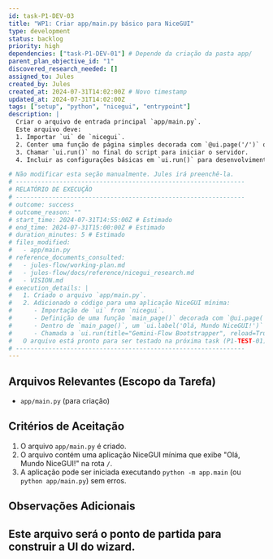 ```yaml
---
id: task-P1-DEV-03
title: "WP1: Criar app/main.py básico para NiceGUI"
type: development
status: backlog
priority: high
dependencies: ["task-P1-DEV-01"] # Depende da criação da pasta app/
parent_plan_objective_id: "1"
discovered_research_needed: []
assigned_to: Jules
created_by: Jules
created_at: 2024-07-31T14:02:00Z # Novo timestamp
updated_at: 2024-07-31T14:02:00Z
tags: ["setup", "python", "nicegui", "entrypoint"]
description: |
  Criar o arquivo de entrada principal `app/main.py`.
  Este arquivo deve:
  1. Importar `ui` de `nicegui`.
  2. Conter uma função de página simples decorada com `@ui.page('/')` que exiba um `ui.label('Olá, Mundo NiceGUI!')` para confirmar que a aplicação NiceGUI está funcionando.
  3. Chamar `ui.run()` no final do script para iniciar o servidor.
  4. Incluir as configurações básicas em `ui.run()` para desenvolvimento (ex: `title`, `reload=True`). Para produção, essas serão ajustadas depois.

# Não modificar esta seção manualmente. Jules irá preenchê-la.
# ---------------------------------------------------------------
# RELATÓRIO DE EXECUÇÃO
# ---------------------------------------------------------------
# outcome: success
# outcome_reason: ""
# start_time: 2024-07-31T14:55:00Z # Estimado
# end_time: 2024-07-31T15:00:00Z # Estimado
# duration_minutes: 5 # Estimado
# files_modified:
#   - app/main.py
# reference_documents_consulted:
#   - jules-flow/working-plan.md
#   - jules-flow/docs/reference/nicegui_research.md
#   - VISION.md
# execution_details: |
#   1. Criado o arquivo `app/main.py`.
#   2. Adicionado o código para uma aplicação NiceGUI mínima:
#      - Importação de `ui` from `nicegui`.
#      - Definição de uma função `main_page()` decorada com `@ui.page('/')`.
#      - Dentro de `main_page()`, um `ui.label('Olá, Mundo NiceGUI!')` foi adicionado.
#      - Chamada a `ui.run(title="Gemini-Flow Bootstrapper", reload=True)` no final do script.
#   O arquivo está pronto para ser testado na próxima task (P1-TEST-01).
# ---------------------------------------------------------------
---
```


## Arquivos Relevantes (Escopo da Tarefa)
* `app/main.py` (para criação)

## Critérios de Aceitação
1. O arquivo `app/main.py` é criado.
2. O arquivo contém uma aplicação NiceGUI mínima que exibe "Olá, Mundo NiceGUI!" na rota `/`.
3. A aplicação pode ser iniciada executando `python -m app.main` (ou `python app/main.py`) sem erros.

## Observações Adicionais
Este arquivo será o ponto de partida para construir a UI do wizard.
---
